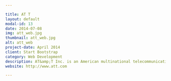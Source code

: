 ```yaml
---

title: AT T
layout: default
modal-id: 13
date: 2014-07-08
img: att_web.jpg
thumbnail: att_web.jpg
alt: att_web
project-date: April 2014
client: Start Bootstrap
category: Web Development
description: AT&amp;T Inc. is an American multinational telecommunications corporation, headquartered at Whitacre Tower in downtown Dallas, Texas.
website: http://www.att.com

---
```


